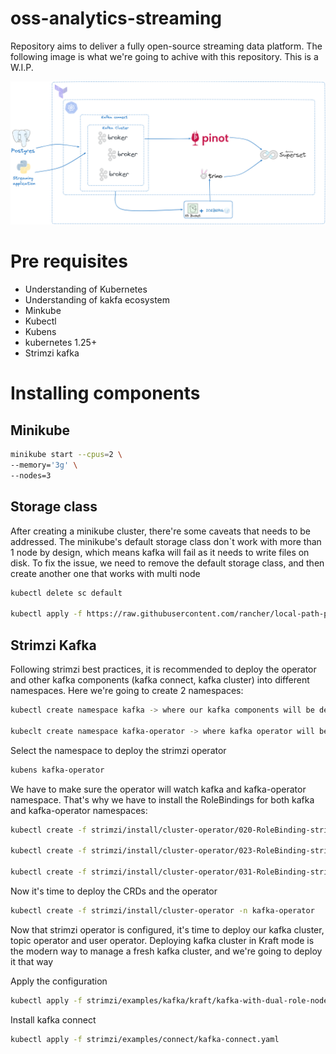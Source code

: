 # oss-analytics-streaming
Repository aims to deliver a fully open-source streaming data platform. The following image is what we're going to achive with this repository. This is a W.I.P. 

![Real time analytics](images/platform.png)

# Pre requisites
- Understanding of Kubernetes
- Understanding of kakfa ecosystem
- Minkube
- Kubectl
- Kubens
- kubernetes 1.25+
- Strimzi kafka

# Installing components

## Minikube
```sh 
minikube start --cpus=2 \
--memory='3g' \
--nodes=3
```

## Storage class
After creating a minikube cluster, there're some caveats that needs to be addressed. The minikube's default storage class don`t work with more than 1 node by design, which means kafka will fail as it needs to write files on disk. To fix the issue, we need to remove the default storage class, and then create another one that works with multi node

```sh 
kubectl delete sc default

kubectl apply -f https://raw.githubusercontent.com/rancher/local-path-provisioner/v0.0.30/deploy/local-path-storage.yaml
```

## Strimzi Kafka

Following strimzi best practices, it is recommended to deploy the operator and other kafka components (kafka connect, kafka cluster) into different namespaces. Here we're going to create 2 namespaces:

```sh 
kubectl create namespace kafka -> where our kafka components will be deployed

kubeclt create namespace kafka-operator -> where kafka operator will be deployed
```

Select the namespace to deploy the strimzi operator
```sh 
kubens kafka-operator
```

We have to make sure the operator will watch kafka and kafka-operator namespace. That's why we have to install the RoleBindings for both kafka and kafka-operator namespaces:

```sh 
kubectl create -f strimzi/install/cluster-operator/020-RoleBinding-strimzi-cluster-operator.yaml -n <namespace>

kubectl create -f strimzi/install/cluster-operator/023-RoleBinding-strimzi-cluster-operator.yaml -n <namespace>

kubectl create -f strimzi/install/cluster-operator/031-RoleBinding-strimzi-cluster-operator-entity-operator-delegation.yaml -n <namespace>
```

Now it's time to deploy the CRDs and the operator

```sh 
kubectl create -f strimzi/install/cluster-operator -n kafka-operator
```

Now that strimzi operator is configured, it's time to deploy our kafka cluster, topic operator and user operator. Deploying kafka cluster in Kraft mode is the modern way to manage a fresh kafka cluster, and we're going to deploy it that way

Apply the configuration

```sh 
kubectl apply -f strimzi/examples/kafka/kraft/kafka-with-dual-role-nodes.yaml
```

Install kafka connect

```sh 
kubectl apply -f strimzi/examples/connect/kafka-connect.yaml
```
